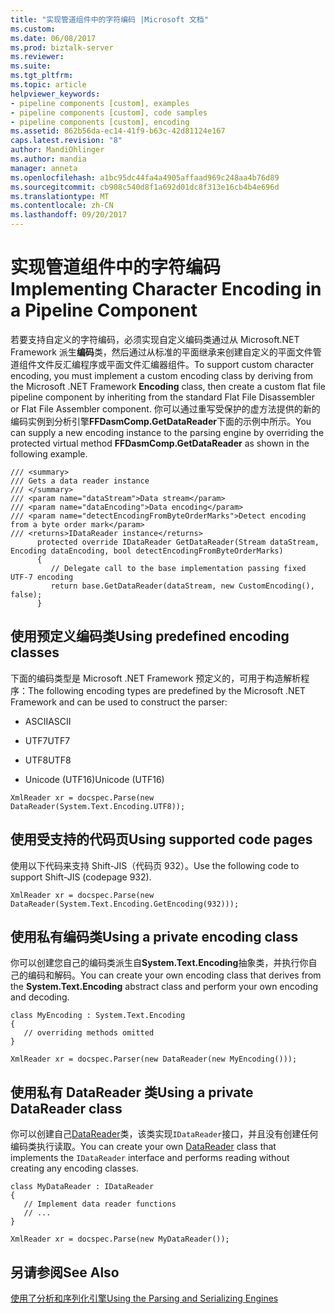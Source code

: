 ```yaml
---
title: "实现管道组件中的字符编码 |Microsoft 文档"
ms.custom: 
ms.date: 06/08/2017
ms.prod: biztalk-server
ms.reviewer: 
ms.suite: 
ms.tgt_pltfrm: 
ms.topic: article
helpviewer_keywords:
- pipeline components [custom], examples
- pipeline components [custom], code samples
- pipeline components [custom], encoding
ms.assetid: 862b56da-ec14-41f9-b63c-42d81124e167
caps.latest.revision: "8"
author: MandiOhlinger
ms.author: mandia
manager: anneta
ms.openlocfilehash: a1bc95dc44fa4a4905affaad969c248aa4b76d89
ms.sourcegitcommit: cb908c540d8f1a692d01dc8f313e16cb4b4e696d
ms.translationtype: MT
ms.contentlocale: zh-CN
ms.lasthandoff: 09/20/2017
---
```

# <a name="implementing-character-encoding-in-a-pipeline-component"></a><span data-ttu-id="82131-102">实现管道组件中的字符编码</span><span class="sxs-lookup"><span data-stu-id="82131-102">Implementing Character Encoding in a Pipeline Component</span></span>
<span data-ttu-id="82131-103">若要支持自定义的字符编码，必须实现自定义编码类通过从 Microsoft.NET Framework 派生**编码**类，然后通过从标准的平面继承来创建自定义的平面文件管道组件文件反汇编程序或平面文件汇编器组件。</span><span class="sxs-lookup"><span data-stu-id="82131-103">To support custom character encoding, you must implement a custom encoding class by deriving from the Microsoft .NET Framework **Encoding** class, then create a custom flat file pipeline component by inheriting from the standard Flat File Disassembler or Flat File Assembler component.</span></span> <span data-ttu-id="82131-104">你可以通过重写受保护的虚方法提供的新的编码实例到分析引擎**FFDasmComp.GetDataReader**下面的示例中所示。</span><span class="sxs-lookup"><span data-stu-id="82131-104">You can supply a new encoding instance to the parsing engine by overriding the protected virtual method **FFDasmComp.GetDataReader** as shown in the following example.</span></span>  
  
```  
/// <summary>  
/// Gets a data reader instance  
/// </summary>  
/// <param name="dataStream">Data stream</param>  
/// <param name="dataEncoding">Data encoding</param>  
/// <param name="detectEncodingFromByteOrderMarks">Detect encoding from a byte order mark</param>  
/// <returns>IDataReader instance</returns>  
      protected override IDataReader GetDataReader(Stream dataStream, Encoding dataEncoding, bool detectEncodingFromByteOrderMarks)  
      {  
         // Delegate call to the base implementation passing fixed UTF-7 encoding  
         return base.GetDataReader(dataStream, new CustomEncoding(), false);  
      }  
```  
  
## <a name="using-predefined-encoding-classes"></a><span data-ttu-id="82131-105">使用预定义编码类</span><span class="sxs-lookup"><span data-stu-id="82131-105">Using predefined encoding classes</span></span>  
 <span data-ttu-id="82131-106">下面的编码类型是 Microsoft .NET Framework 预定义的，可用于构造解析程序：</span><span class="sxs-lookup"><span data-stu-id="82131-106">The following encoding types are predefined by the Microsoft .NET Framework and can be used to construct the parser:</span></span>  
  
-   <span data-ttu-id="82131-107">ASCII</span><span class="sxs-lookup"><span data-stu-id="82131-107">ASCII</span></span>  
  
-   <span data-ttu-id="82131-108">UTF7</span><span class="sxs-lookup"><span data-stu-id="82131-108">UTF7</span></span>  
  
-   <span data-ttu-id="82131-109">UTF8</span><span class="sxs-lookup"><span data-stu-id="82131-109">UTF8</span></span>  
  
-   <span data-ttu-id="82131-110">Unicode (UTF16)</span><span class="sxs-lookup"><span data-stu-id="82131-110">Unicode (UTF16)</span></span>  
  
```  
XmlReader xr = docspec.Parse(new DataReader(System.Text.Encoding.UTF8));  
```  
  
## <a name="using-supported-code-pages"></a><span data-ttu-id="82131-111">使用受支持的代码页</span><span class="sxs-lookup"><span data-stu-id="82131-111">Using supported code pages</span></span>  
 <span data-ttu-id="82131-112">使用以下代码来支持 Shift-JIS（代码页 932）。</span><span class="sxs-lookup"><span data-stu-id="82131-112">Use the following code to support Shift-JIS (codepage 932).</span></span>  
  

```  
XmlReader xr = docspec.Parse(new DataReader(System.Text.Encoding.GetEncoding(932)));  
```  
  
## <a name="using-a-private-encoding-class"></a><span data-ttu-id="82131-113">使用私有编码类</span><span class="sxs-lookup"><span data-stu-id="82131-113">Using a private encoding class</span></span>  
 <span data-ttu-id="82131-114">你可以创建您自己的编码类派生自**System.Text.Encoding**抽象类，并执行你自己的编码和解码。</span><span class="sxs-lookup"><span data-stu-id="82131-114">You can create your own encoding class that derives from the **System.Text.Encoding** abstract class and perform your own encoding and decoding.</span></span>  
  
```  
class MyEncoding : System.Text.Encoding  
{  
   // overriding methods omitted  
}  
  
XmlReader xr = docspec.Parser(new DataReader(new MyEncoding()));  
```  
  
## <a name="using-a-private-datareader-class"></a><span data-ttu-id="82131-115">使用私有 DataReader 类</span><span class="sxs-lookup"><span data-stu-id="82131-115">Using a private DataReader class</span></span>  

 <span data-ttu-id="82131-116">你可以创建自己[DataReader](https://msdn.microsoft.com/library/microsoft.biztalk.parsingengine.datareader.aspx)类，该类实现`IDataReader`接口，并且没有创建任何编码类执行读取。</span><span class="sxs-lookup"><span data-stu-id="82131-116">You can create your own [DataReader](https://msdn.microsoft.com/library/microsoft.biztalk.parsingengine.datareader.aspx) class that implements the `IDataReader` interface and performs reading without creating any encoding classes.</span></span>  
  
```  
class MyDataReader : IDataReader  
{  
   // Implement data reader functions  
   // ...  
}  
  
XmlReader xr = docspec.Parse(new MyDataReader());  
```  
  
## <a name="see-also"></a><span data-ttu-id="82131-117">另请参阅</span><span class="sxs-lookup"><span data-stu-id="82131-117">See Also</span></span>  
 [<span data-ttu-id="82131-118">使用了分析和序列化引擎</span><span class="sxs-lookup"><span data-stu-id="82131-118">Using the Parsing and Serializing Engines</span></span>](../core/using-the-parsing-and-serializing-engines.md)